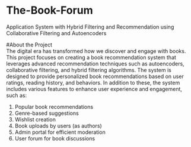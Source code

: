 # The-Book-Forum
 Application System with Hybrid Filtering and Recommendation using Collaborative Filtering and Autoencoders<br>

#About the Project<br>
The digital era has transformed how we discover and engage with books. This project focuses on creating a book recommendation system that leverages advanced recommendation techniques such as autoencoders, collaborative filtering, and hybrid filtering algorithms. The system is designed to provide personalized book recommendations based on user ratings, reading history, and behaviors. In addition to these, the system includes various features to enhance user experience and engagement, such as: <br>

1. Popular book recommendations
2. Genre-based suggestions
3. Wishlist creation
4. Book uploads by users (as authors)
5. Admin portal for efficient moderation
6. User forum for book discussions









